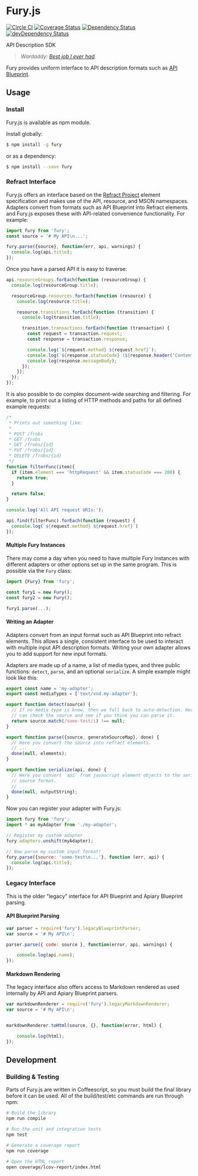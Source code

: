 # Fury.js

[![Circle CI](https://circleci.com/gh/apiaryio/fury.js.svg?style=svg)](https://circleci.com/gh/apiaryio/fury.js)
[![Coverage Status](https://coveralls.io/repos/apiaryio/fury.js/badge.svg)](https://coveralls.io/r/apiaryio/fury.js)
[![Dependency Status](https://david-dm.org/apiaryio/fury.js.svg)](https://david-dm.org/apiaryio/fury.js)
[![devDependency Status](https://david-dm.org/apiaryio/fury.js/dev-status.svg)](https://david-dm.org/apiaryio/fury.js#info=devDependencies)

API Description SDK

> _Wardaddy: [Best job I ever had](http://www.imdb.com/title/tt2713180/quotes?item=qt2267083)._

Fury provides uniform interface to API description formats such as
[API Blueprint][].

## Usage

### Install

Fury.js is available as npm module.

Install globally:

```sh
$ npm install -g fury
```

or as a dependency:

```sh
$ npm install --save fury
```

### Refract Interface

Fury.js offers an interface based on the [Refract Project](https://github.com/refractproject/refract-spec) element specification and makes use of the API, resource, and MSON namespaces. Adapters convert from formats such as API Blueprint into Refract elements and Fury.js exposes these with API-related convenience functionality. For example:

```js
import fury from 'fury';
const source = '# My API\n...';

fury.parse({source}, function(err, api, warnings) {
  console.log(api.title);
});
```

Once you have a parsed API it is easy to traverse:

```js
api.resourceGroups.forEach(function (resourceGroup) {
  console.log(resourceGroup.title);

  resourceGroup.resources.forEach(function (resource) {
    console.log(resource.title);

    resource.transitions.forEach(function (transition) {
      console.log(transition.title);

      transition.transactions.forEach(function (transaction) {
        const request = transaction.request;
        const response = transaction.response;

        console.log(`${request.method} ${request.href}`);
        console.log(`${response.statusCode} (${response.header('Content-Type')})`);
        console.log(response.messageBody);
      });
    });
  });
});
```

It is also possible to do complex document-wide searching and filtering. For example, to print out a listing of HTTP methods and paths for all defined example requests:

```js
/*
 * Prints out something like:
 *
 * POST /frobs
 * GET /frobs
 * GET /frobs/{id}
 * PUT /frobs/{id}
 * DELETE /frobs/{id}
 */
function filterFunc(item){
  if (item.element === 'httpRequest' && item.statusCode === 200) {
    return true;
  }

  return false;
}

console.log('All API request URIs:');

api.find(filterFunc).forEach(function (request) {
  console.log(`${request.method} ${request.href}`)
});
```

#### Multiple Fury Instances

There may come a day when you need to have multiple Fury instances with different adapters or other options set up in the same program. This is possible via the `Fury` class:

```js
import {Fury} from 'fury';

const fury1 = new Fury();
const fury2 = new Fury();

fury1.parse(...);
```

#### Writing an Adapter

Adapters convert from an input format such as API Blueprint into refract elements. This allows a single, consistent interface to be used to interact with multiple input API description formats. Writing your own adapter allows you to add support for new input formats.

Adapters are made up of a name, a list of media types, and three public functions: `detect`, `parse`, and an optional `serialize`. A simple example might look like this:

```js
export const name = 'my-adapter';
export const mediaTypes = ['text/vnd.my-adapter'];

export function detect(source) {
  // If no media type is know, then we fall back to auto-detection. Here you
  // can check the source and see if you think you can parse it.
  return source.match(/some-test/i) !== null;
}

export function parse({source, generateSourceMap}, done) {
  // Here you convert the source into refract elements.
  // ...
  done(null, elements);
}

export function serialize(api, done) {
  // Here you convert `api` from javascript element objects to the serialized
  // source format.
  // ...
  done(null, outputString);
}
```

Now you can register your adapter with Fury.js:

```js
import fury from 'fury';
import * as myAdapter from './my-adapter';

// Register my custom adapter
fury.adapters.unshift(myAdapter);

// Now parse my custom input format!
fury.parse({source: 'some-test\n...'}, function (err, api) {
  console.log(api.title);
});
```

### Legacy Interface

This is the older "legacy" interface for API Blueprint and Apiary Blueprint parsing.

#### API Blueprint Parsing

```js
var parser = require('fury').legacyBlueprintParser;
var source = '# My API\n';

parser.parse({ code: source }, function(error, api, warnings) {

    console.log(api.name);
});
```
#### Markdown Rendering

The legacy interface also offers access to Markdown rendered as used internally
by API and Apiary Blueprint parsers.

```js
var markdownRenderer = require('fury').legacyMarkdownRenderer;
var source = '# My API\n';


markdownRenderer.toHtml(source, {}, function(error, html) {

    console.log(html);
});
```

## Development

### Building & Testing
Parts of Fury.js are written in Coffeescript, so you must build the final library before it can be used. All of the build/test/etc commands are run through npm:

```sh
# Build the library
npm run compile

# Run the unit and integration tests
npm test

# Generate a coverage report
npm run coverage

# Open the HTML report
open coverage/lcov-report/index.html
```

[API Blueprint]: http://apiblueprint.org
